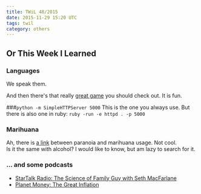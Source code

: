 ```yaml
---
title: TWiL 48/2015
date: 2015-11-29 15:20 UTC
tags: twil
category: others
---
```


## Or This Week I Learned

### Languages
We speak them.

And then there's that really [great game](https://greatlanguagegame.com/) you should check out. It is fun.

###`python -m SimpleHTTPServer 5000`
This is the one you always use. But there is also one in ruby: `ruby -run -e httpd . -p 5000`

### Marihuana
Ah, there is [a link](http://healthland.time.com/2011/04/06/why-pot-smokers-are-paranoid/) between paranoia and marihuana usage. Not cool.   
Is it the same with alcohol? I would like to know, but am lazy to search for it.  

### ... and some podcasts
* [StarTalk Radio: The Science of Family Guy with Seth MacFarlane](https://soundcloud.com/startalk/the-science-of-family-guy-with-seth-macfarlane)
* [Planet Money: The Great Inflation](http://www.npr.org/sections/money/2015/11/20/456855788/episode-664-the-great-inflation)
